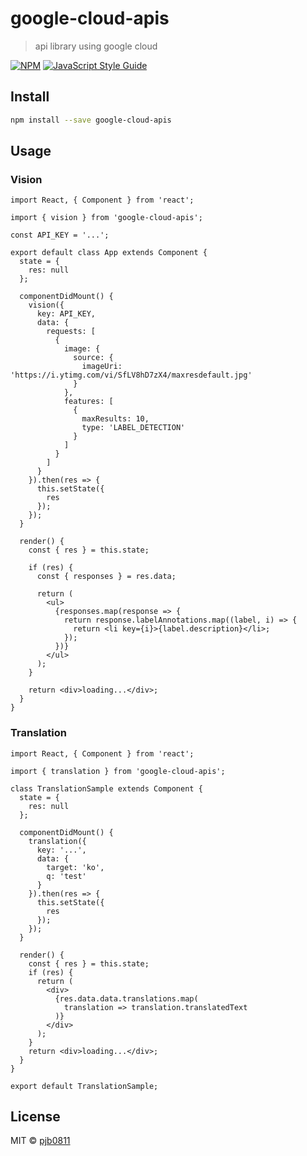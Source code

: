 # google-cloud-apis

> api library using google cloud

[![NPM](https://img.shields.io/npm/v/google-cloud-apis.svg)](https://www.npmjs.com/package/google-cloud-apis) [![JavaScript Style Guide](https://img.shields.io/badge/code_style-standard-brightgreen.svg)](https://standardjs.com)

## Install

```bash
npm install --save google-cloud-apis
```

## Usage

### Vision

```tsx
import React, { Component } from 'react';

import { vision } from 'google-cloud-apis';

const API_KEY = '...';

export default class App extends Component {
  state = {
    res: null
  };

  componentDidMount() {
    vision({
      key: API_KEY,
      data: {
        requests: [
          {
            image: {
              source: {
                imageUri: 'https://i.ytimg.com/vi/SfLV8hD7zX4/maxresdefault.jpg'
              }
            },
            features: [
              {
                maxResults: 10,
                type: 'LABEL_DETECTION'
              }
            ]
          }
        ]
      }
    }).then(res => {
      this.setState({
        res
      });
    });
  }

  render() {
    const { res } = this.state;

    if (res) {
      const { responses } = res.data;

      return (
        <ul>
          {responses.map(response => {
            return response.labelAnnotations.map((label, i) => {
              return <li key={i}>{label.description}</li>;
            });
          })}
        </ul>
      );
    }

    return <div>loading...</div>;
  }
}
```

### Translation

```tsx
import React, { Component } from 'react';

import { translation } from 'google-cloud-apis';

class TranslationSample extends Component {
  state = {
    res: null
  };

  componentDidMount() {
    translation({
      key: '...',
      data: {
        target: 'ko',
        q: 'test'
      }
    }).then(res => {
      this.setState({
        res
      });
    });
  }

  render() {
    const { res } = this.state;
    if (res) {
      return (
        <div>
          {res.data.data.translations.map(
            translation => translation.translatedText
          )}
        </div>
      );
    }
    return <div>loading...</div>;
  }
}

export default TranslationSample;
```

## License

MIT © [pjb0811](https://github.com/pjb0811)
